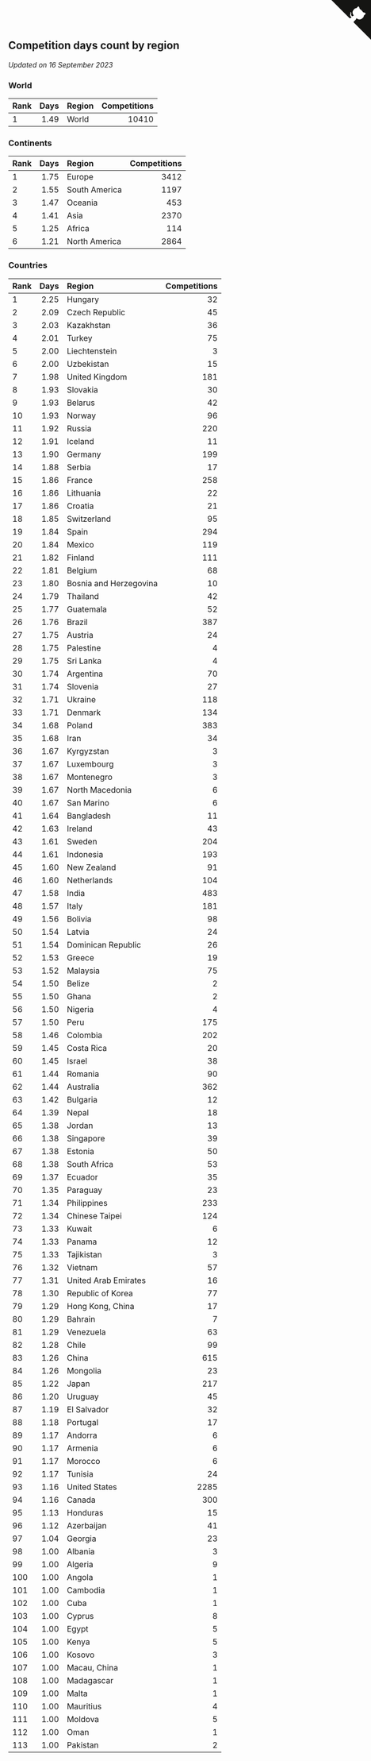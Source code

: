 ## Competition days count by region

*Updated on 16 September 2023*


### World

| Rank | Days | Region | Competitions |
| :--- | ---: | :--- | ---: |
| 1 | 1.49 | World | 10410 |

### Continents

| Rank | Days | Region | Competitions |
| :--- | ---: | :--- | ---: |
| 1 | 1.75 | Europe | 3412 |
| 2 | 1.55 | South America | 1197 |
| 3 | 1.47 | Oceania | 453 |
| 4 | 1.41 | Asia | 2370 |
| 5 | 1.25 | Africa | 114 |
| 6 | 1.21 | North America | 2864 |

### Countries

| Rank | Days | Region | Competitions |
| :--- | ---: | :--- | ---: |
| 1 | 2.25 | Hungary | 32 |
| 2 | 2.09 | Czech Republic | 45 |
| 3 | 2.03 | Kazakhstan | 36 |
| 4 | 2.01 | Turkey | 75 |
| 5 | 2.00 | Liechtenstein | 3 |
| 6 | 2.00 | Uzbekistan | 15 |
| 7 | 1.98 | United Kingdom | 181 |
| 8 | 1.93 | Slovakia | 30 |
| 9 | 1.93 | Belarus | 42 |
| 10 | 1.93 | Norway | 96 |
| 11 | 1.92 | Russia | 220 |
| 12 | 1.91 | Iceland | 11 |
| 13 | 1.90 | Germany | 199 |
| 14 | 1.88 | Serbia | 17 |
| 15 | 1.86 | France | 258 |
| 16 | 1.86 | Lithuania | 22 |
| 17 | 1.86 | Croatia | 21 |
| 18 | 1.85 | Switzerland | 95 |
| 19 | 1.84 | Spain | 294 |
| 20 | 1.84 | Mexico | 119 |
| 21 | 1.82 | Finland | 111 |
| 22 | 1.81 | Belgium | 68 |
| 23 | 1.80 | Bosnia and Herzegovina | 10 |
| 24 | 1.79 | Thailand | 42 |
| 25 | 1.77 | Guatemala | 52 |
| 26 | 1.76 | Brazil | 387 |
| 27 | 1.75 | Austria | 24 |
| 28 | 1.75 | Palestine | 4 |
| 29 | 1.75 | Sri Lanka | 4 |
| 30 | 1.74 | Argentina | 70 |
| 31 | 1.74 | Slovenia | 27 |
| 32 | 1.71 | Ukraine | 118 |
| 33 | 1.71 | Denmark | 134 |
| 34 | 1.68 | Poland | 383 |
| 35 | 1.68 | Iran | 34 |
| 36 | 1.67 | Kyrgyzstan | 3 |
| 37 | 1.67 | Luxembourg | 3 |
| 38 | 1.67 | Montenegro | 3 |
| 39 | 1.67 | North Macedonia | 6 |
| 40 | 1.67 | San Marino | 6 |
| 41 | 1.64 | Bangladesh | 11 |
| 42 | 1.63 | Ireland | 43 |
| 43 | 1.61 | Sweden | 204 |
| 44 | 1.61 | Indonesia | 193 |
| 45 | 1.60 | New Zealand | 91 |
| 46 | 1.60 | Netherlands | 104 |
| 47 | 1.58 | India | 483 |
| 48 | 1.57 | Italy | 181 |
| 49 | 1.56 | Bolivia | 98 |
| 50 | 1.54 | Latvia | 24 |
| 51 | 1.54 | Dominican Republic | 26 |
| 52 | 1.53 | Greece | 19 |
| 53 | 1.52 | Malaysia | 75 |
| 54 | 1.50 | Belize | 2 |
| 55 | 1.50 | Ghana | 2 |
| 56 | 1.50 | Nigeria | 4 |
| 57 | 1.50 | Peru | 175 |
| 58 | 1.46 | Colombia | 202 |
| 59 | 1.45 | Costa Rica | 20 |
| 60 | 1.45 | Israel | 38 |
| 61 | 1.44 | Romania | 90 |
| 62 | 1.44 | Australia | 362 |
| 63 | 1.42 | Bulgaria | 12 |
| 64 | 1.39 | Nepal | 18 |
| 65 | 1.38 | Jordan | 13 |
| 66 | 1.38 | Singapore | 39 |
| 67 | 1.38 | Estonia | 50 |
| 68 | 1.38 | South Africa | 53 |
| 69 | 1.37 | Ecuador | 35 |
| 70 | 1.35 | Paraguay | 23 |
| 71 | 1.34 | Philippines | 233 |
| 72 | 1.34 | Chinese Taipei | 124 |
| 73 | 1.33 | Kuwait | 6 |
| 74 | 1.33 | Panama | 12 |
| 75 | 1.33 | Tajikistan | 3 |
| 76 | 1.32 | Vietnam | 57 |
| 77 | 1.31 | United Arab Emirates | 16 |
| 78 | 1.30 | Republic of Korea | 77 |
| 79 | 1.29 | Hong Kong, China | 17 |
| 80 | 1.29 | Bahrain | 7 |
| 81 | 1.29 | Venezuela | 63 |
| 82 | 1.28 | Chile | 99 |
| 83 | 1.26 | China | 615 |
| 84 | 1.26 | Mongolia | 23 |
| 85 | 1.22 | Japan | 217 |
| 86 | 1.20 | Uruguay | 45 |
| 87 | 1.19 | El Salvador | 32 |
| 88 | 1.18 | Portugal | 17 |
| 89 | 1.17 | Andorra | 6 |
| 90 | 1.17 | Armenia | 6 |
| 91 | 1.17 | Morocco | 6 |
| 92 | 1.17 | Tunisia | 24 |
| 93 | 1.16 | United States | 2285 |
| 94 | 1.16 | Canada | 300 |
| 95 | 1.13 | Honduras | 15 |
| 96 | 1.12 | Azerbaijan | 41 |
| 97 | 1.04 | Georgia | 23 |
| 98 | 1.00 | Albania | 3 |
| 99 | 1.00 | Algeria | 9 |
| 100 | 1.00 | Angola | 1 |
| 101 | 1.00 | Cambodia | 1 |
| 102 | 1.00 | Cuba | 1 |
| 103 | 1.00 | Cyprus | 8 |
| 104 | 1.00 | Egypt | 5 |
| 105 | 1.00 | Kenya | 5 |
| 106 | 1.00 | Kosovo | 3 |
| 107 | 1.00 | Macau, China | 1 |
| 108 | 1.00 | Madagascar | 1 |
| 109 | 1.00 | Malta | 1 |
| 110 | 1.00 | Mauritius | 4 |
| 111 | 1.00 | Moldova | 5 |
| 112 | 1.00 | Oman | 1 |
| 113 | 1.00 | Pakistan | 2 |


<a href="https://github.com/JustinTimeCuber/wca_statistics" class="github-corner" aria-label="View source on Github"><svg width="80" height="80" viewBox="0 0 250 250" style="fill:#151513; color:#fff; position: absolute; top: 0; border: 0; right: 0;" aria-hidden="true"><path d="M0,0 L115,115 L130,115 L142,142 L250,250 L250,0 Z"></path><path d="M128.3,109.0 C113.8,99.7 119.0,89.6 119.0,89.6 C122.0,82.7 120.5,78.6 120.5,78.6 C119.2,72.0 123.4,76.3 123.4,76.3 C127.3,80.9 125.5,87.3 125.5,87.3 C122.9,97.6 130.6,101.9 134.4,103.2" fill="currentColor" style="transform-origin: 130px 106px;" class="octo-arm"></path><path d="M115.0,115.0 C114.9,115.1 118.7,116.5 119.8,115.4 L133.7,101.6 C136.9,99.2 139.9,98.4 142.2,98.6 C133.8,88.0 127.5,74.4 143.8,58.0 C148.5,53.4 154.0,51.2 159.7,51.0 C160.3,49.4 163.2,43.6 171.4,40.1 C171.4,40.1 176.1,42.5 178.8,56.2 C183.1,58.6 187.2,61.8 190.9,65.4 C194.5,69.0 197.7,73.2 200.1,77.6 C213.8,80.2 216.3,84.9 216.3,84.9 C212.7,93.1 206.9,96.0 205.4,96.6 C205.1,102.4 203.0,107.8 198.3,112.5 C181.9,128.9 168.3,122.5 157.7,114.1 C157.9,116.9 156.7,120.9 152.7,124.9 L141.0,136.5 C139.8,137.7 141.6,141.9 141.8,141.8 Z" fill="currentColor" class="octo-body"></path></svg></a><style>.github-corner:hover .octo-arm{animation:octocat-wave 560ms ease-in-out}@keyframes octocat-wave{0%,100%{transform:rotate(0)}20%,60%{transform:rotate(-25deg)}40%,80%{transform:rotate(10deg)}}@media (max-width:500px){.github-corner:hover .octo-arm{animation:none}.github-corner .octo-arm{animation:octocat-wave 560ms ease-in-out}}</style>
